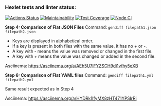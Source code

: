 ### Hexlet tests and linter status:
[![Actions Status](https://github.com/Ritsssss/frontend-project-46/actions/workflows/hexlet-check.yml/badge.svg)](https://github.com/Ritsssss/frontend-project-46/actions)
[![Maintainability](https://api.codeclimate.com/v1/badges/9ebf56425ca1f3f94b78/maintainability)](https://codeclimate.com/github/Ritsssss/frontend-project-46/maintainability)
[![Test Coverage](https://api.codeclimate.com/v1/badges/9ebf56425ca1f3f94b78/test_coverage)](https://codeclimate.com/github/Ritsssss/frontend-project-46/test_coverage)
[![Node CI](https://github.com/Ritsssss/frontend-project-46/actions/workflows/main.yml/badge.svg)](https://github.com/Ritsssss/frontend-project-46/actions/workflows/main.yml)

**Step 4: Comparison of Flat JSON Files**
Command: `gendiff filepath1.json filepath2.json`

- Keys are displayed in alphabetical order.
- If a key is present in both files with the same value, it has no + or -.
- A key with - means the value was removed or changed in the first file.
- A key with + means the value was changed or added in the second file.

Asciinema: https://asciinema.org/a/AEh5U7iFYZSCH9di1vfhy5eXB

**Step 6: Comparison of Flat YAML files**
Command: `gendiff filepath1.yml filepath2.yml`

Same result expected as in Step 4

Asciinema: https://asciinema.org/a/HYDRk1IfyMX8zHT471YPSIrRi